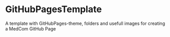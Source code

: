 # GitHubPagesTemplate
A template with GitHubPages-theme, folders and usefull images for creating a MedCom GitHub Page
